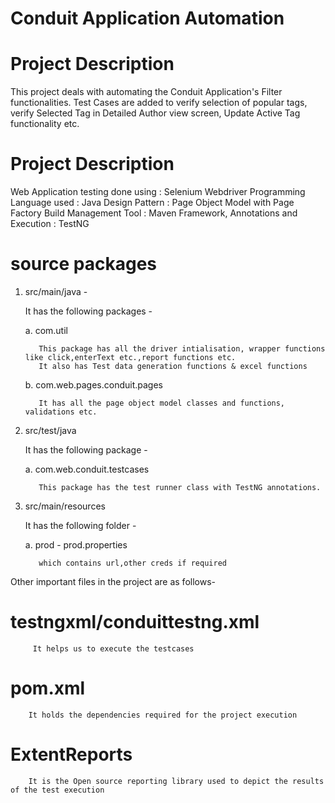# Conduit Application Automation

# Project Description

This project deals with automating the Conduit Application's Filter functionalities. 
Test Cases are added to verify selection of popular tags, verify Selected Tag in Detailed Author view screen, Update Active Tag functionality etc. 

# Project Description
Web Application testing done using : Selenium Webdriver
Programming Language used : Java
Design Pattern : Page Object Model with Page Factory
Build Management Tool : Maven
Framework, Annotations and Execution : TestNG

# source packages

1. src/main/java - 

    It has the following packages - 

    a. com.util 
          
          This package has all the driver intialisation, wrapper functions like click,enterText etc.,report functions etc.
          It also has Test data generation functions & excel functions

    b. com.web.pages.conduit.pages
          
          It has all the page object model classes and functions, validations etc.

2. src/test/java 

    It has the following package -

    a. com.web.conduit.testcases
          
          This package has the test runner class with TestNG annotations.
  
3. src/main/resources

    It has the following folder - 

    a. prod - prod.properties
          
          which contains url,other creds if required
          
Other important files in the project are as follows- 

# testngxml/conduittestng.xml
 
         It helps us to execute the testcases
          
# pom.xml
 
        It holds the dependencies required for the project execution
        
# ExtentReports
        
        It is the Open source reporting library used to depict the results of the test execution
 
 
